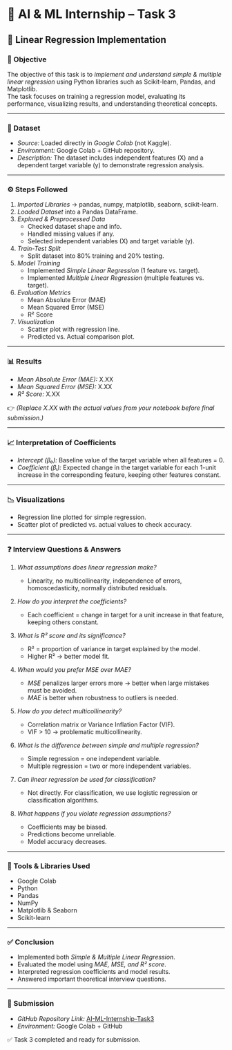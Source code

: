 # 🧠 AI & ML Internship – Task 3  
## 📌 Linear Regression Implementation  

### 🎯 Objective  
The objective of this task is to *implement and understand simple & multiple linear regression* using Python libraries such as Scikit-learn, Pandas, and Matplotlib.  
The task focuses on training a regression model, evaluating its performance, visualizing results, and understanding theoretical concepts.  

---

### 📂 Dataset  
- *Source:* Loaded directly in *Google Colab* (not Kaggle).  
- *Environment:* Google Colab + GitHub repository.  
- *Description:* The dataset includes independent features (X) and a dependent target variable (y) to demonstrate regression analysis.  

---

### ⚙ Steps Followed  
1. *Imported Libraries* → pandas, numpy, matplotlib, seaborn, scikit-learn.  
2. *Loaded Dataset* into a Pandas DataFrame.  
3. *Explored & Preprocessed Data*  
   - Checked dataset shape and info.  
   - Handled missing values if any.  
   - Selected independent variables (X) and target variable (y).  
4. *Train-Test Split*  
   - Split dataset into 80% training and 20% testing.  
5. *Model Training*  
   - Implemented *Simple Linear Regression* (1 feature vs. target).  
   - Implemented *Multiple Linear Regression* (multiple features vs. target).  
6. *Evaluation Metrics*  
   - Mean Absolute Error (MAE)  
   - Mean Squared Error (MSE)  
   - R² Score  
7. *Visualization*  
   - Scatter plot with regression line.  
   - Predicted vs. Actual comparison plot.  

---

### 📊 Results  

- *Mean Absolute Error (MAE):* X.XX  
- *Mean Squared Error (MSE):* X.XX  
- *R² Score:* X.XX  

👉 *(Replace X.XX with the actual values from your notebook before final submission.)*  

---

### 📈 Interpretation of Coefficients  
- *Intercept (β₀):* Baseline value of the target variable when all features = 0.  
- *Coefficient (βᵢ):* Expected change in the target variable for each 1-unit increase in the corresponding feature, keeping other features constant.  

---

### 📉 Visualizations  
- Regression line plotted for simple regression.  
- Scatter plot of predicted vs. actual values to check accuracy.  

---

### ❓ Interview Questions & Answers  

1. *What assumptions does linear regression make?*  
   - Linearity, no multicollinearity, independence of errors, homoscedasticity, normally distributed residuals.  

2. *How do you interpret the coefficients?*  
   - Each coefficient = change in target for a unit increase in that feature, keeping others constant.  

3. *What is R² score and its significance?*  
   - R² = proportion of variance in target explained by the model.  
   - Higher R² → better model fit.  

4. *When would you prefer MSE over MAE?*  
   - *MSE* penalizes larger errors more → better when large mistakes must be avoided.  
   - *MAE* is better when robustness to outliers is needed.  

5. *How do you detect multicollinearity?*  
   - Correlation matrix or Variance Inflation Factor (VIF).  
   - VIF > 10 → problematic multicollinearity.  

6. *What is the difference between simple and multiple regression?*  
   - Simple regression = one independent variable.  
   - Multiple regression = two or more independent variables.  

7. *Can linear regression be used for classification?*  
   - Not directly. For classification, we use logistic regression or classification algorithms.  

8. *What happens if you violate regression assumptions?*  
   - Coefficients may be biased.  
   - Predictions become unreliable.  
   - Model accuracy decreases.  

---

### 🚀 Tools & Libraries Used  
- Google Colab  
- Python  
- Pandas  
- NumPy  
- Matplotlib & Seaborn  
- Scikit-learn  

---

### ✅ Conclusion  
- Implemented both *Simple & Multiple Linear Regression*.  
- Evaluated the model using *MAE, MSE, and R² score*.  
- Interpreted regression coefficients and model results.  
- Answered important theoretical interview questions.  

---

### 📎 Submission  
- *GitHub Repository Link:* [AI-ML-Internship-Task3](https://github.com/gnishitha2004-source/AI-ML-Internship-Task3)  
- *Environment:* Google Colab + GitHub  

✅ Task 3 completed and ready for submission.
